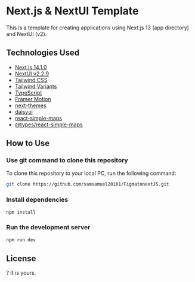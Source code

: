 # Next.js & NextUI Template

This is a template for creating applications using Next.js 13 (app directory) and NextUI (v2).

## Technologies Used

- [Next.js 14.1.0](https://nextjs.org/docs/getting-started)
- [NextUI v2.2.9](https://nextui.org/)
- [Tailwind CSS](https://tailwindcss.com/)
- [Tailwind Variants](https://tailwind-variants.org)
- [TypeScript](https://www.typescriptlang.org/)
- [Framer Motion](https://www.framer.com/motion/)
- [next-themes](https://github.com/pacocoursey/next-themes)
- [daisyui](https://github.com/daisyui)
- [react-simple-maps](https://github.com/zcreativelabs/react-simple-maps)
- [@types/react-simple-maps](https://www.npmjs.com/package/@types/react-simple-maps)

## How to Use

### Use git command to clone this repository

To clone this repository to your local PC, run the following command:

```bash
git clone https://github.com/samsamuel20101/FigmatonextJS.git
```

### Install dependencies

```bash
npm install
```

### Run the development server

```bash
npm run dev
```

## License

? It is yours.
